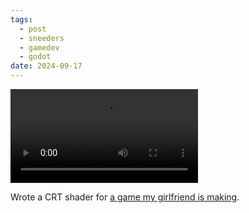 ```yaml
---
tags:
  - post
  - sneeders
  - gamedev
  - godot
date: 2024-09-17
---
```

<video controls="true">
    <source src="https://media.social.ashwalker.net/media/901c5e26cd80f044403effa14a6849d1146f42f321b30472765bc9ffcaa28a13.mp4" type="video/mp4" />
    A short video of someone walking around in a pixel-art RPG with a CRT shader.
</video>

Wrote a CRT shader for [a game my girlfriend is making](https://www.tumblr.com/sneeders).